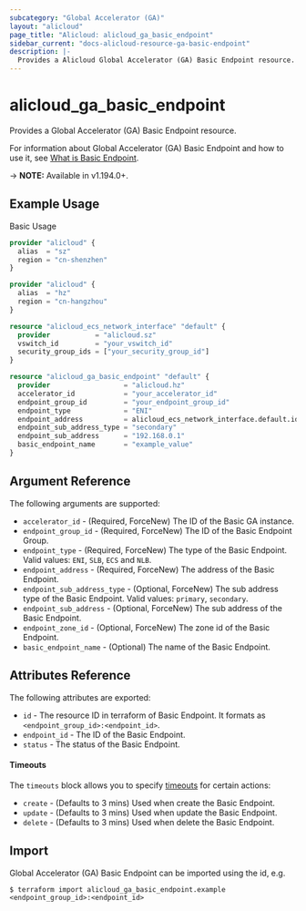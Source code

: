 ```yaml
---
subcategory: "Global Accelerator (GA)"
layout: "alicloud"
page_title: "Alicloud: alicloud_ga_basic_endpoint"
sidebar_current: "docs-alicloud-resource-ga-basic-endpoint"
description: |-
  Provides a Alicloud Global Accelerator (GA) Basic Endpoint resource.
---
```


# alicloud\_ga\_basic\_endpoint

Provides a Global Accelerator (GA) Basic Endpoint resource.

For information about Global Accelerator (GA) Basic Endpoint and how to use it, see [What is Basic Endpoint](https://help.aliyun.com/document_detail/466839.html).

-> **NOTE:** Available in v1.194.0+.

## Example Usage

Basic Usage

```terraform
provider "alicloud" {
  alias  = "sz"
  region = "cn-shenzhen"
}

provider "alicloud" {
  alias  = "hz"
  region = "cn-hangzhou"
}

resource "alicloud_ecs_network_interface" "default" {
  provider           = "alicloud.sz"
  vswitch_id         = "your_vswitch_id"
  security_group_ids = ["your_security_group_id"]
}

resource "alicloud_ga_basic_endpoint" "default" {
  provider                  = "alicloud.hz"
  accelerator_id            = "your_accelerator_id"
  endpoint_group_id         = "your_endpoint_group_id"
  endpoint_type             = "ENI"
  endpoint_address          = alicloud_ecs_network_interface.default.id
  endpoint_sub_address_type = "secondary"
  endpoint_sub_address      = "192.168.0.1"
  basic_endpoint_name       = "example_value"
}
```

## Argument Reference

The following arguments are supported:

* `accelerator_id` - (Required, ForceNew) The ID of the Basic GA instance.
* `endpoint_group_id` - (Required, ForceNew) The ID of the Basic Endpoint Group.
* `endpoint_type` - (Required, ForceNew) The type of the Basic Endpoint. Valid values: `ENI`, `SLB`, `ECS` and `NLB`.
* `endpoint_address` - (Required, ForceNew) The address of the Basic Endpoint.
* `endpoint_sub_address_type` - (Optional, ForceNew) The sub address type of the Basic Endpoint. Valid values: `primary`, `secondary`.
* `endpoint_sub_address` - (Optional, ForceNew) The sub address of the Basic Endpoint.
* `endpoint_zone_id` - (Optional, ForceNew) The zone id of the Basic Endpoint.
* `basic_endpoint_name` - (Optional) The name of the Basic Endpoint.

## Attributes Reference

The following attributes are exported:

* `id` - The resource ID in terraform of Basic Endpoint. It formats as `<endpoint_group_id>:<endpoint_id>`.
* `endpoint_id` - The ID of the Basic Endpoint.
* `status` - The status of the Basic Endpoint.

#### Timeouts

The `timeouts` block allows you to specify [timeouts](https://www.terraform.io/docs/configuration-0-11/resources.html#timeouts) for certain actions:

* `create` - (Defaults to 3 mins) Used when create the Basic Endpoint.
* `update` - (Defaults to 3 mins) Used when update the Basic Endpoint.
* `delete` - (Defaults to 3 mins) Used when delete the Basic Endpoint.

## Import

Global Accelerator (GA) Basic Endpoint can be imported using the id, e.g.

```shell
$ terraform import alicloud_ga_basic_endpoint.example <endpoint_group_id>:<endpoint_id>
```
